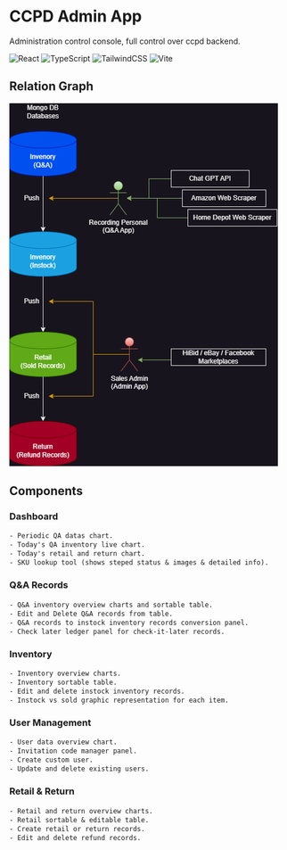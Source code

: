 # CCPD Admin App
Administration control console, full control over ccpd backend.

![React](https://img.shields.io/badge/react-%2320232a.svg?style=for-the-badge&logo=react&logoColor=%2361DAFB)
![TypeScript](https://img.shields.io/badge/typescript-%23007ACC.svg?style=for-the-badge&logo=typescript&logoColor=white)
![TailwindCSS](https://img.shields.io/badge/tailwindcss-%2338B2AC.svg?style=for-the-badge&logo=tailwind-css&logoColor=white)
![Vite](https://img.shields.io/badge/vite-%23646CFF.svg?style=for-the-badge&logo=vite&logoColor=white)


## Relation Graph
![workflow](https://github.com/CccrizzZ/ccpd-admin-app/blob/main/workflow.png)

## Components

### Dashboard
```
- Periodic QA datas chart.
- Today's QA inventory live chart.
- Today's retail and return chart.
- SKU lookup tool (shows steped status & images & detailed info).
```

### Q&A Records
```
- Q&A inventory overview charts and sortable table.
- Edit and Delete Q&A records from table.
- Q&A records to instock inventory records conversion panel.
- Check later ledger panel for check-it-later records.
```

### Inventory
```
- Inventory overview charts.
- Inventory sortable table.
- Edit and delete instock inventory records.
- Instock vs sold graphic representation for each item.
```

### User Management
```
- User data overview chart.
- Invitation code manager panel.
- Create custom user.
- Update and delete existing users.
```

### Retail & Return
```
- Retail and return overview charts.
- Retail sortable & editable table.
- Create retail or return records. 
- Edit and delete refund records.
```